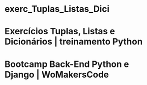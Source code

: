 # exerc_Tuplas_Listas_Dici

# Exercícios Tuplas, Listas e Dicionários | treinamento Python

# Bootcamp Back-End Python e Django | WoMakersCode
